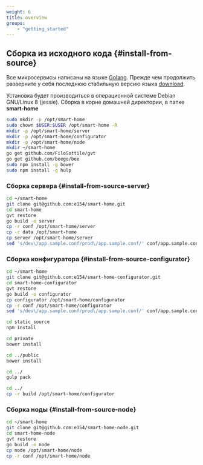 ```yaml
---
weight: 6
title: overview
groups:
    - "getting_started"
---
```


## Сборка из исходного кода {#install-from-source}

Все микросервисы написаны на языке [Golang](http://golang.org). Прежде чем продолжить разверните у себя последнюю стабильную 
версию языка [download](https://golang.org/dl/).

Установка будет производиться в операционной системе Debian GNU/Linux 8 (jessie). Сборка в корне домашней директории, 
в папке **smart-home**

```bash
sudo mkdir -p /opt/smart-home
sudo chown $USER:$USER /opt/smart-home -R
mkdir -p /opt/smart-home/server
mkdir -p /opt/smart-home/configurator
mkdir -p /opt/smart-home/node
mkdir ~/smart-home
go get github.com/FiloSottile/gvt
go get github.com/beego/bee
sudo npm install -g bower
sudo npm install -g hulp
```

### Сборка сервера {#install-from-source-server}

```bash
cd ~/smart-home    
git clone git@github.com:e154/smart-home.git
cd smart-home
gvt restore
go build -o server
cp -r conf /opt/smart-home/server
cp -r data /opt/smart-home
cp server /opt/smart-home/server
sed 's/dev\/app.sample.conf/prod\/app.sample.conf/' conf/app.sample.conf > /opt/smart-home/server/conf/app.sample.conf
```

### Сборка конфигуратора {#install-from-source-configurator}

```bash
cd ~/smart-home    
git clone git@github.com:e154/smart-home-configurator.git
cd smart-home-configurator
gvt restore
go build -o configurator
cp configurator /opt/smart-home/configurator
cp -r conf /opt/smart-home/configurator
sed 's/dev\/app.sample.conf/prod\/app.sample.conf/' conf/app.sample.conf > /opt/smart-home/configurator/conf/app.sample.conf

cd static_source
npm install

cd private
bower install

cd ../public
bower install

cd ../
gulp pack

cd ../
cp -r build /opt/smart-home/configurator
```

### Сборка ноды {#install-from-source-node}

```bash
cd ~/smart-home    
git clone git@github.com:e154/smart-home-node.git
cd smart-home-node
gvt restore
go build -o node
cp node /opt/smart-home/node
cp -r conf /opt/smart-home/node
```

